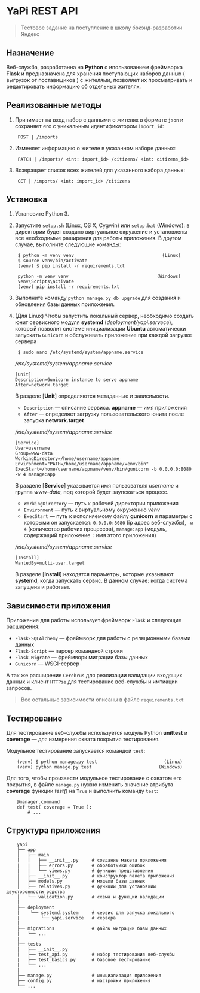 YaPi REST API
==============
> Тестовое задание на поступление в школу бэкэнд-разработки Яндекс

Назначение
----------

Веб-служба, разработанна на **Python** с ипользованием фреймворка **Flask** и 
предназначена для хранения поступающих наборов данных ( выгрузок от поставищиков ) 
с жителями, позволяет их просматривать и редактировать информацию об отдельных жителях.

Реализованные методы
--------------------

1. Принимает на вход набор с данными о жителях в формате `json` и сохраняет его с уникальным идентификатором `import_id`:

        POST | /imports

2. Изменяет информацию о жителе в указанном наборе данных:

        PATCH | /imports/ <int: import_id> /citizens/ <int: citizens_id>

3. Возвращает список всех жителей для указанного набора данных:

        GET | /imports/ <int: import_id> /citizens

Установка
---------

1. Установите Python 3.
2. Запустите `setup.sh` (Linux, OS X, Cygwin) или `setup.bat` (Windows): в директории будет создано виртуальное окружение и установлены все необходимые раширения для работы приложения. В другом случае, выполните следующие команды:

        $ python -m venv venv                                 (Linux)
        $ source venv/bin/activate
        (venv) $ pip install -r requirements.txt

        python -m venv venv                                 (Windows)
        venv\Scripts\activate 
        (venv) pip install -r requirements.txt

3. Выполните команду `python manage.py db upgrade` для создания и обновления базы данных приложения.

4. (Для Linux) Чтобы запустить локальный сервер, необходимо создать юнит сервисного модуля **systemd** (*deployment/yapi.servece*), который позволит системе инициализации **Ubuntu** автоматически запускать `Gunicorn` и обслуживать приложение при каждой загрузке сервера

        $ sudo nano /etc/systemd/system/appname.service

   */etc/systemd/system/appname.service*
   ```
   [Unit]
   Description=Gunicorn instance to serve appname
   After=network.target
   ```

   В разделе [**Unit**] определяются метаданные и зависимости.

   - `Description` — описание сервиса. **appname** — имя приложения
   - `After` — определяет загрузку пользовательского юнита после запуска **network.target**

   */etc/systemd/system/appname.service*
   ```
   [Service]
   User=username
   Group=www-data
   WorkingDirectory=/home/username/appname
   Environment="PATH=/home/username/appname/venv/bin"
   ExecStart=/home/username/appname/venv/bin/gunicorn -b 0.0.0.0:8080 -w 4 manage:app
   ```

   В разделе [**Service**] указывается имя пользователя *username* и группа *www-data*, под которой будет    заупскаться процесс.
   
   - `WorkingDirectory` — путь к рабочей директории приложения
   - `Environment` — путь к виртуальному окружению *venv*
   - `ExecStart` — путь к исполняемому файлу **gunicorn** и параметры с которыми он запускается: `0.0.0.0:8080`    (ip адрес веб-службы), `-w 4` (количество рабочих процессов), `manage:app` (модуль, содержащий приложение `:`    имя этого приложения)
   
   */etc/systemd/system/appname.service*
   ```
   [Install]
   WantedBy=multi-user.target
   ```

   В разделе [**Install**] находятся параметры, которые указывают **systemd**, когда запускать сервис. В данном случае: когда система запущена и работает.

Зависимости приложения
----------------------
Приложение для работы использует фреймворк `Flask` и следующие расширения:

- `Flask-SQLAlchemy` — фреймворк для работы с реляционными базами данных
- `Flask-Script` — парсер командной строки
- `Flask-Migrate` — фреймворк миграции базы данных
- `Gunicorn` — WSGI-сервер

А так же расширение `Cerebrus` для реализации валидации входящих данных и клиент `HTTPie` для тестирование веб-службы и имтиации запросов.

>Все остальные зависимости описаны в файле `requirements.txt`

Тестирование
------------
Для тестирование веб-службы используется модуль Python **unittest** и  **coverage** — для измерения охвата покрытия тестирования.

Модульное тестирование запускается командой `test`:

        (venv) $ python manage.py test                         (Linux)
        (venv) python manage.py test                         (Windows)

Для того, чтобы произвести модульное тестирование с охватом его покрытия, в файле `manage.py` нужно изменить значение атрибута **coverage** функции *test()* на `True` и выполнить команду `test`:

        @manager.command
        def test( coverage = True ):
            # ...

Структура приложения
--------------------
        yapi
        ├── app
        │   ├── main
        |   |   ├── __init__.py     # создание макета приложения
        |   |   ├── errors.py       # обработчики ошибок
        |   |   └── views.py        # функции представления
        │   ├── __init__.py         # конструктор пакета приложения
        │   ├── models.py           # модели базы данных
        │   ├── relatives.py        # функции для установкии двусторонности родства
        │   └── validation.py       # схема и функции валидации
        |
        ├── deployment
        |    └── systemd.system     # сервис для запуска локального
        |        └── yapi.service   # сервера
        |
        ├── migrations              # файлы миграции базы данных
        |   └── ...
        |
        ├── tests
        |   ├── __init__.py
        |   ├── test_api.py         # набор тестирования веб-службы
        |   ├── test_basics.py      # базовое тестирование
        |   └── ...
        |  
        ├── manage.py               # инициализация приложения
        ├── config.py               # настройки приложения
        └── ...
